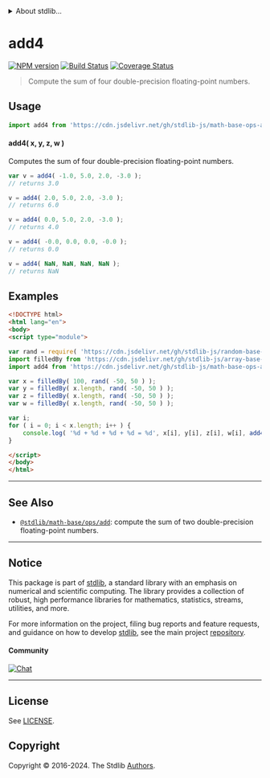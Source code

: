 <!--

@license Apache-2.0

Copyright (c) 2023 The Stdlib Authors.

Licensed under the Apache License, Version 2.0 (the "License");
you may not use this file except in compliance with the License.
You may obtain a copy of the License at

   http://www.apache.org/licenses/LICENSE-2.0

Unless required by applicable law or agreed to in writing, software
distributed under the License is distributed on an "AS IS" BASIS,
WITHOUT WARRANTIES OR CONDITIONS OF ANY KIND, either express or implied.
See the License for the specific language governing permissions and
limitations under the License.

-->


<details>
  <summary>
    About stdlib...
  </summary>
  <p>We believe in a future in which the web is a preferred environment for numerical computation. To help realize this future, we've built stdlib. stdlib is a standard library, with an emphasis on numerical and scientific computation, written in JavaScript (and C) for execution in browsers and in Node.js.</p>
  <p>The library is fully decomposable, being architected in such a way that you can swap out and mix and match APIs and functionality to cater to your exact preferences and use cases.</p>
  <p>When you use stdlib, you can be absolutely certain that you are using the most thorough, rigorous, well-written, studied, documented, tested, measured, and high-quality code out there.</p>
  <p>To join us in bringing numerical computing to the web, get started by checking us out on <a href="https://github.com/stdlib-js/stdlib">GitHub</a>, and please consider <a href="https://opencollective.com/stdlib">financially supporting stdlib</a>. We greatly appreciate your continued support!</p>
</details>

# add4

[![NPM version][npm-image]][npm-url] [![Build Status][test-image]][test-url] [![Coverage Status][coverage-image]][coverage-url] <!-- [![dependencies][dependencies-image]][dependencies-url] -->

> Compute the sum of four double-precision floating-point numbers.

<!-- Section to include introductory text. Make sure to keep an empty line after the intro `section` element and another before the `/section` close. -->

<section class="intro">

</section>

<!-- /.intro -->

<!-- Package usage documentation. -->



<section class="usage">

## Usage

```javascript
import add4 from 'https://cdn.jsdelivr.net/gh/stdlib-js/math-base-ops-add4@esm/index.mjs';
```

#### add4( x, y, z, w )

Computes the sum of four double-precision floating-point numbers.

```javascript
var v = add4( -1.0, 5.0, 2.0, -3.0 );
// returns 3.0

v = add4( 2.0, 5.0, 2.0, -3.0 );
// returns 6.0

v = add4( 0.0, 5.0, 2.0, -3.0 );
// returns 4.0

v = add4( -0.0, 0.0, 0.0, -0.0 );
// returns 0.0

v = add4( NaN, NaN, NaN, NaN );
// returns NaN
```

</section>

<!-- /.usage -->

<!-- Package usage notes. Make sure to keep an empty line after the `section` element and another before the `/section` close. -->

<section class="notes">

</section>

<!-- /.notes -->

<!-- Package usage examples. -->

<section class="examples">

## Examples

<!-- eslint no-undef: "error" -->

```html
<!DOCTYPE html>
<html lang="en">
<body>
<script type="module">

var rand = require( 'https://cdn.jsdelivr.net/gh/stdlib-js/random-base-discrete-uniform' ).factory;
import filledBy from 'https://cdn.jsdelivr.net/gh/stdlib-js/array-base-filled-by@esm/index.mjs';
import add4 from 'https://cdn.jsdelivr.net/gh/stdlib-js/math-base-ops-add4@esm/index.mjs';

var x = filledBy( 100, rand( -50, 50 ) );
var y = filledBy( x.length, rand( -50, 50 ) );
var z = filledBy( x.length, rand( -50, 50 ) );
var w = filledBy( x.length, rand( -50, 50 ) );

var i;
for ( i = 0; i < x.length; i++ ) {
    console.log( '%d + %d + %d + %d = %d', x[i], y[i], z[i], w[i], add4( x[i], y[i], z[i], w[i] ) );
}

</script>
</body>
</html>
```

</section>

<!-- /.examples -->

<!-- C interface documentation. -->



<!-- Section for related `stdlib` packages. Do not manually edit this section, as it is automatically populated. -->

<section class="related">

* * *

## See Also

-   <span class="package-name">[`@stdlib/math-base/ops/add`][@stdlib/math/base/ops/add]</span><span class="delimiter">: </span><span class="description">compute the sum of two double-precision floating-point numbers.</span>

</section>

<!-- /.related -->

<!-- Section for all links. Make sure to keep an empty line after the `section` element and another before the `/section` close. -->


<section class="main-repo" >

* * *

## Notice

This package is part of [stdlib][stdlib], a standard library with an emphasis on numerical and scientific computing. The library provides a collection of robust, high performance libraries for mathematics, statistics, streams, utilities, and more.

For more information on the project, filing bug reports and feature requests, and guidance on how to develop [stdlib][stdlib], see the main project [repository][stdlib].

#### Community

[![Chat][chat-image]][chat-url]

---

## License

See [LICENSE][stdlib-license].


## Copyright

Copyright &copy; 2016-2024. The Stdlib [Authors][stdlib-authors].

</section>

<!-- /.stdlib -->

<!-- Section for all links. Make sure to keep an empty line after the `section` element and another before the `/section` close. -->

<section class="links">

[npm-image]: http://img.shields.io/npm/v/@stdlib/math-base-ops-add4.svg
[npm-url]: https://npmjs.org/package/@stdlib/math-base-ops-add4

[test-image]: https://github.com/stdlib-js/math-base-ops-add4/actions/workflows/test.yml/badge.svg?branch=v0.2.1
[test-url]: https://github.com/stdlib-js/math-base-ops-add4/actions/workflows/test.yml?query=branch:v0.2.1

[coverage-image]: https://img.shields.io/codecov/c/github/stdlib-js/math-base-ops-add4/main.svg
[coverage-url]: https://codecov.io/github/stdlib-js/math-base-ops-add4?branch=main

<!--

[dependencies-image]: https://img.shields.io/david/stdlib-js/math-base-ops-add4.svg
[dependencies-url]: https://david-dm.org/stdlib-js/math-base-ops-add4/main

-->

[chat-image]: https://img.shields.io/gitter/room/stdlib-js/stdlib.svg
[chat-url]: https://app.gitter.im/#/room/#stdlib-js_stdlib:gitter.im

[stdlib]: https://github.com/stdlib-js/stdlib

[stdlib-authors]: https://github.com/stdlib-js/stdlib/graphs/contributors

[umd]: https://github.com/umdjs/umd
[es-module]: https://developer.mozilla.org/en-US/docs/Web/JavaScript/Guide/Modules

[deno-url]: https://github.com/stdlib-js/math-base-ops-add4/tree/deno
[deno-readme]: https://github.com/stdlib-js/math-base-ops-add4/blob/deno/README.md
[umd-url]: https://github.com/stdlib-js/math-base-ops-add4/tree/umd
[umd-readme]: https://github.com/stdlib-js/math-base-ops-add4/blob/umd/README.md
[esm-url]: https://github.com/stdlib-js/math-base-ops-add4/tree/esm
[esm-readme]: https://github.com/stdlib-js/math-base-ops-add4/blob/esm/README.md
[branches-url]: https://github.com/stdlib-js/math-base-ops-add4/blob/main/branches.md

[stdlib-license]: https://raw.githubusercontent.com/stdlib-js/math-base-ops-add4/main/LICENSE

<!-- <related-links> -->

[@stdlib/math/base/ops/add]: https://github.com/stdlib-js/math-base-ops-add/tree/esm

<!-- </related-links> -->

</section>

<!-- /.links -->
